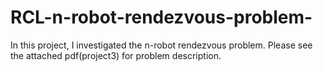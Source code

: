 # RCL-n-robot-rendezvous-problem-
In this project, I investigated the n-robot rendezvous problem. Please see the attached pdf(project3) for problem description.
